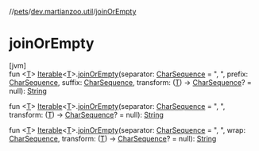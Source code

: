 //[pets](../../index.md)/[dev.martianzoo.util](index.md)/[joinOrEmpty](join-or-empty.md)

# joinOrEmpty

[jvm]\
fun &lt;[T](join-or-empty.md)&gt; [Iterable](https://kotlinlang.org/api/latest/jvm/stdlib/kotlin.collections/-iterable/index.html)&lt;[T](join-or-empty.md)&gt;.[joinOrEmpty](join-or-empty.md)(separator: [CharSequence](https://kotlinlang.org/api/latest/jvm/stdlib/kotlin/-char-sequence/index.html) = &quot;, &quot;, prefix: [CharSequence](https://kotlinlang.org/api/latest/jvm/stdlib/kotlin/-char-sequence/index.html), suffix: [CharSequence](https://kotlinlang.org/api/latest/jvm/stdlib/kotlin/-char-sequence/index.html), transform: ([T](join-or-empty.md)) -&gt; [CharSequence](https://kotlinlang.org/api/latest/jvm/stdlib/kotlin/-char-sequence/index.html)? = null): [String](https://kotlinlang.org/api/latest/jvm/stdlib/kotlin/-string/index.html)

fun &lt;[T](join-or-empty.md)&gt; [Iterable](https://kotlinlang.org/api/latest/jvm/stdlib/kotlin.collections/-iterable/index.html)&lt;[T](join-or-empty.md)&gt;.[joinOrEmpty](join-or-empty.md)(separator: [CharSequence](https://kotlinlang.org/api/latest/jvm/stdlib/kotlin/-char-sequence/index.html) = &quot;, &quot;, transform: ([T](join-or-empty.md)) -&gt; [CharSequence](https://kotlinlang.org/api/latest/jvm/stdlib/kotlin/-char-sequence/index.html)? = null): [String](https://kotlinlang.org/api/latest/jvm/stdlib/kotlin/-string/index.html)

fun &lt;[T](join-or-empty.md)&gt; [Iterable](https://kotlinlang.org/api/latest/jvm/stdlib/kotlin.collections/-iterable/index.html)&lt;[T](join-or-empty.md)&gt;.[joinOrEmpty](join-or-empty.md)(separator: [CharSequence](https://kotlinlang.org/api/latest/jvm/stdlib/kotlin/-char-sequence/index.html) = &quot;, &quot;, wrap: [CharSequence](https://kotlinlang.org/api/latest/jvm/stdlib/kotlin/-char-sequence/index.html), transform: ([T](join-or-empty.md)) -&gt; [CharSequence](https://kotlinlang.org/api/latest/jvm/stdlib/kotlin/-char-sequence/index.html)? = null): [String](https://kotlinlang.org/api/latest/jvm/stdlib/kotlin/-string/index.html)
